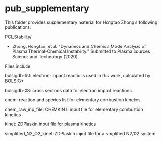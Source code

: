 # pub_supplementary
This folder provides supplementary material for Hongtao Zhong's following publications: 

PCI_Stability/

* Zhong, Hongtao, et al. "Dynamics and Chemical Mode Analysis of Plasma Thermal-Chemical Instability." Submitted to Plasma Sources Science and Technology (2020).

Files include:

bolsigdb-list: electron-impact reactions used in this work, calculated by BOLSIG+

bolsigdb-XS: cross  sections data for electron impact reactions

chem: reaction and species list for elementary combustion kinetics

chem_raw_inp_file: CHEMKIN II input file for  elementary combustion kinetics

kinet: ZDPlaskin input file for plasma kinetics

simplified_N2_O2_kinet: ZDPlaskin input file for a simplified N2/O2 system

